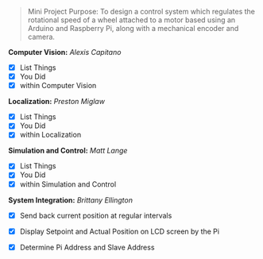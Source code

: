 > Mini Project Purpose: To design a control system which regulates the rotational speed of a wheel attached to a motor based using an Arduino and Raspberry Pi, along with a mechanical encoder and camera. 


**Computer Vision:** *Alexis Capitano*

- [x] List Things
- [x] You Did
- [x] within Computer Vision

**Localization:** *Preston Miglaw*

- [x] List Things
- [x] You Did
- [x] within Localization

**Simulation and Control:** *Matt Lange*

- [x] List Things
- [x] You Did
- [x] within Simulation and Control

**System Integration:** *Brittany Ellington*

- [x] Send back current position at regular intervals
- [x] Display Setpoint and Actual Position on LCD screen by the Pi
- [x] Determine Pi Address and Slave Address



